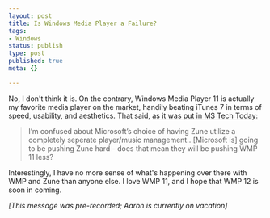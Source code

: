 ```yaml
--- 
layout: post
title: Is Windows Media Player a Failure?
tags: 
- Windows
status: publish
type: post
published: true
meta: {}

---
```

No, I don't think it is. On the contrary, Windows Media Player 11 is actually my favorite media player on the market, handily beating iTunes 7 in terms of speed, usability, and aesthetics. That said, <a href="http://www.mstechtoday.com/2006/10/12/pondering-the-future-of-windows-media-player/">as it was put in MS Tech Today:</a>
  <blockquote>I’m confused about Microsoft’s choice of having Zune utilize a completely seperate player/music management...[Microsoft is] going to be pushing Zune hard - does that mean they will be pushing WMP 11 less? </blockquote>

  Interestingly, I have no more sense of what's happening over there with WMP and Zune than anyone else. I love WMP 11, and I hope that WMP 12 is soon in coming.

  <em>[This message was pre-recorded; Aaron is currently on vacation]</em>
